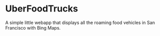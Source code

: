 UberFoodTrucks
==============

A simple little webapp that displays all the roaming food vehicles in San Francisco with Bing Maps.

